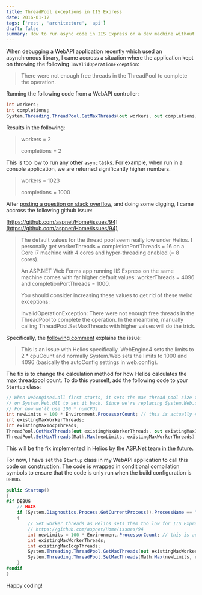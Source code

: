 ```yaml
---
title: ThreadPool exceptions in IIS Express
date: 2016-01-12
tags: ['rest', 'architecture', 'api']
draft: false
summary: How to run async code in IIS Express on a dev machine without running out of thread pools.
---
```


When debugging a WebAPI application recently which used an asynchronous library, I came accross a situation where the application kept on throwing the following `InvalidOperationException`:

> There were not enough free threads in the ThreadPool to complete the operation.

Running the following code from a WebAPI controller:

```csharp
int workers;
int completions;
System.Threading.ThreadPool.GetMaxThreads(out workers, out completions);
```

Results in the following:

> workers = 2
>
> completions = 2

This is too low to run any other `async` tasks. For example, when run in a console application, we are returned significantly higher numbers.

> workers = 1023
>
> completions = 1000

After [posting a question on stack overflow](http://stackoverflow.com/questions/34780226/threadpools-in-iis-express/34802401#34802401), and doing some digging, I came accross the following github issue:

[https://github.com/aspnet/Home/issues/94](https://github.com/aspnet/Home/issues/94)

> The default values for the thread pool seem really low under Helios. I personally get workerThreads = completionPortThreads = 16 on a Core i7 machine with 4 cores and hyper-threading enabled (= 8 cores).
>
> An ASP.NET Web Forms app running IIS Express on the same machine comes with far higher default values: workerThreads = 4096 and completionPortThreads = 1000.
>
> You should consider increasing these values to get rid of these weird exceptions:
>
> InvalidOperationException: There were not enough free threads in the ThreadPool to complete the operation.
> In the meantime, manually calling ThreadPool.SetMaxThreads with higher values will do the trick.

Specifically, the [following comment](https://github.com/aspnet/Home/issues/94#issuecomment-48424228) explains the issue:

> This is an issue with Helios specifically. WebEngine4 sets the limits to 2 \* cpuCount and normally System.Web sets the limits to 1000 and 4096 (basically the autoConfig settings in web.config).

The fix is to change the calculation method for how Helios calculates the max threadpool count. To do this yourself, add the following code to your `Startup` class:

```csharp
// When webengine4.dll first starts, it sets the max thread pool size to an artificially low number, and it depends
// on System.Web.dll to set it back. Since we're replacing System.Web.dll, we need to perform this fixup manually.
// For now we'll use 100 * numCPUs.
int newLimits = 100 * Environment.ProcessorCount; // this is actually # cores (including hyperthreaded cores)
int existingMaxWorkerThreads;
int existingMaxIocpThreads;
ThreadPool.GetMaxThreads(out existingMaxWorkerThreads, out existingMaxIocpThreads);
ThreadPool.SetMaxThreads(Math.Max(newLimits, existingMaxWorkerThreads), Math.Max(newLimits, existingMaxIocpThreads));
```

This will be the fix implemented in Helios by the ASP.Net team [in the future](https://github.com/aspnet/Home/issues/94#issuecomment-77884761).

For now, I have set the `Startup` class in my WebAPI application to call this code on construction. The code is wrapped in conditional compilation symbols to ensure that the code is only run when the build configuration is `DEBUG`.

```csharp
public Startup()
{
#if DEBUG
    // HACK
    if (System.Diagnostics.Process.GetCurrentProcess().ProcessName == "iisexpress")
    {
        // Set worker threads as Helios sets them too low for IIS Express
        // https://github.com/aspnet/Home/issues/94
        int newLimits = 100 * Environment.ProcessorCount; // this is actually # cores (including hyperthreaded cores)
        int existingMaxWorkerThreads;
        int existingMaxIocpThreads;
        System.Threading.ThreadPool.GetMaxThreads(out existingMaxWorkerThreads, out existingMaxIocpThreads);
        System.Threading.ThreadPool.SetMaxThreads(Math.Max(newLimits, existingMaxWorkerThreads), Math.Max(newLimits, existingMaxIocpThreads));
    }
#endif
}
```

Happy coding!
